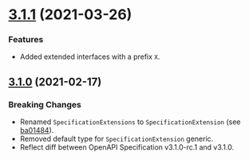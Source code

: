 <a name="3.1.1"></a>
# [3.1.1](https://github.com/ts-stack/openapi-spec/releases/tag/3.1.1) (2021-03-26)

### Features

- Added extended interfaces with a prefix `X`.

<a name="3.1.0"></a>
## [3.1.0](https://github.com/ts-stack/openapi-spec/releases/tag/3.1.0) (2021-02-17)

### Breaking Changes

- Renamed `SpecificationExtensions` to `SpecificationExtension` (see [ba01484](https://github.com/ts-stack/openapi-spec/commit/ba01484)).
- Removed default type for `SpecificationExtension` generic.
- Reflect diff between OpenAPI Specification v3.1.0-rc.1 and v3.1.0.

